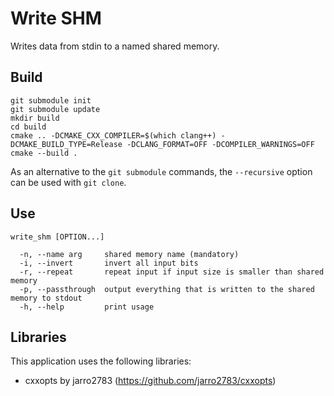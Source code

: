 # Write SHM

Writes data from stdin to a named shared memory.

## Build
```
git submodule init
git submodule update
mkdir build
cd build
cmake .. -DCMAKE_CXX_COMPILER=$(which clang++) -DCMAKE_BUILD_TYPE=Release -DCLANG_FORMAT=OFF -DCOMPILER_WARNINGS=OFF
cmake --build .
```

As an alternative to the ```git submodule``` commands, the ```--recursive``` option can be used with ```git clone```.

## Use
```
write_shm [OPTION...]

  -n, --name arg     shared memory name (mandatory)
  -i, --invert       invert all input bits
  -r, --repeat       repeat input if input size is smaller than shared memory
  -p, --passthrough  output everything that is written to the shared memory to stdout
  -h, --help         print usage
```

## Libraries
This application uses the following libraries:
- cxxopts by jarro2783 (https://github.com/jarro2783/cxxopts)
